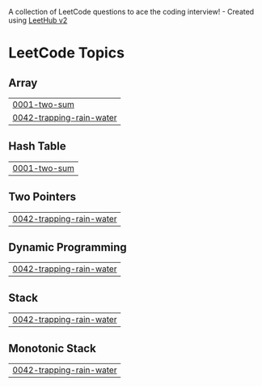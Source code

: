 A collection of LeetCode questions to ace the coding interview! - Created using [LeetHub v2](https://github.com/arunbhardwaj/LeetHub-2.0)
<!---LeetCode Topics Start-->
# LeetCode Topics
## Array
|  |
| ------- |
| [0001-two-sum](https://github.com/Dhivyashree-11/leetcode/tree/master/0001-two-sum) |
| [0042-trapping-rain-water](https://github.com/Dhivyashree-11/leetcode/tree/master/0042-trapping-rain-water) |
## Hash Table
|  |
| ------- |
| [0001-two-sum](https://github.com/Dhivyashree-11/leetcode/tree/master/0001-two-sum) |
## Two Pointers
|  |
| ------- |
| [0042-trapping-rain-water](https://github.com/Dhivyashree-11/leetcode/tree/master/0042-trapping-rain-water) |
## Dynamic Programming
|  |
| ------- |
| [0042-trapping-rain-water](https://github.com/Dhivyashree-11/leetcode/tree/master/0042-trapping-rain-water) |
## Stack
|  |
| ------- |
| [0042-trapping-rain-water](https://github.com/Dhivyashree-11/leetcode/tree/master/0042-trapping-rain-water) |
## Monotonic Stack
|  |
| ------- |
| [0042-trapping-rain-water](https://github.com/Dhivyashree-11/leetcode/tree/master/0042-trapping-rain-water) |
<!---LeetCode Topics End-->